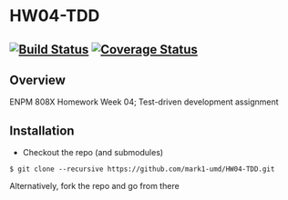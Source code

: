 # HW04-TDD
[![Build Status](https://travis-ci.org/mark1-umd/HW04-TDD.svg?branch=master)](https://travis-ci.org/mark1-umd/HW04-TDD)
[![Coverage Status](https://coveralls.io/repos/github/mark1-umd/HW04-TDD/badge.svg?branch=master)](https://coveralls.io/github/mark1-umd/HW04-TDD?branch=master)
---

## Overview

ENPM 808X Homework Week 04; Test-driven development assignment

## Installation

- Checkout the repo (and submodules)
```
$ git clone --recursive https://github.com/mark1-umd/HW04-TDD.git
```
Alternatively, fork the repo and go from there
